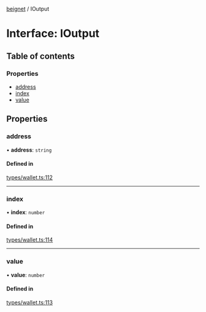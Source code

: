 [beignet](../README.md) / IOutput

# Interface: IOutput

## Table of contents

### Properties

- [address](IOutput.md#address)
- [index](IOutput.md#index)
- [value](IOutput.md#value)

## Properties

### address

• **address**: `string`

#### Defined in

[types/wallet.ts:112](https://github.com/synonymdev/beignet/blob/0e5dd24/src/types/wallet.ts#L112)

___

### index

• **index**: `number`

#### Defined in

[types/wallet.ts:114](https://github.com/synonymdev/beignet/blob/0e5dd24/src/types/wallet.ts#L114)

___

### value

• **value**: `number`

#### Defined in

[types/wallet.ts:113](https://github.com/synonymdev/beignet/blob/0e5dd24/src/types/wallet.ts#L113)
